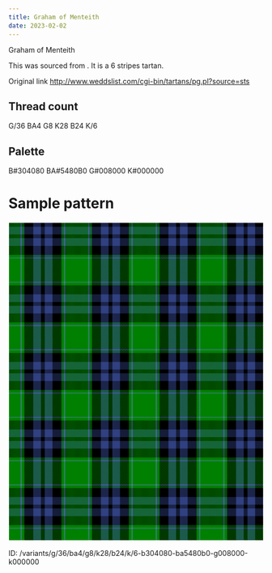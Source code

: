 ```yaml
---
title: Graham of Menteith
date: 2023-02-02
---
```

Graham of Menteith

This was sourced from <no value>.  It is a 6 stripes tartan.

Original link http://www.weddslist.com/cgi-bin/tartans/pg.pl?source=sts

## Thread count
G/36 BA4 G8 K28 B24 K/6

## Palette
B#304080 BA#5480B0 G#008000 K#000000

# Sample pattern

![Tartan detail](tartan.png "G/36 BA4 G8 K28 B24 K/6 tartan")

ID: /variants/g/36/ba4/g8/k28/b24/k/6-b304080-ba5480b0-g008000-k000000